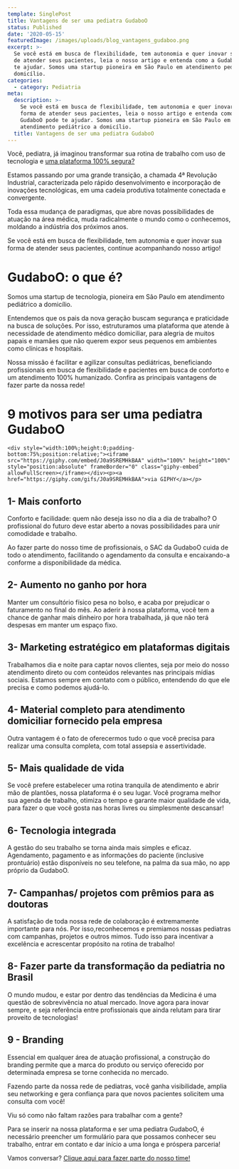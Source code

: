 ```yaml
---
template: SinglePost
title: Vantagens de ser uma pediatra GudaboO
status: Published
date: '2020-05-15'
featuredImage: /images/uploads/blog_vantagens_gudaboo.png
excerpt: >-
  Se você está em busca de flexibilidade, tem autonomia e quer inovar sua forma
  de atender seus pacientes, leia o nosso artigo e entenda como a GudaboO pode
  te ajudar. Somos uma startup pioneira em São Paulo em atendimento pediátrico a
  domicílio.
categories:
  - category: Pediatria
meta:
  description: >-
    Se você está em busca de flexibilidade, tem autonomia e quer inovar sua
    forma de atender seus pacientes, leia o nosso artigo e entenda como a
    GudaboO pode te ajudar. Somos uma startup pioneira em São Paulo em
    atendimento pediátrico a domicílio.
  title: Vantagens de ser uma pediatra GudaboO
---
```

Você, pediatra, já imaginou transformar sua rotina de trabalho com uso de tecnologia e [uma plataforma 100% segura?](https://gudaboo.com.br/)



Estamos passando por uma grande transição, a chamada 4ª Revolução Industrial, caracterizada pelo rápido desenvolvimento e incorporação de inovações tecnológicas, em uma cadeia produtiva totalmente conectada e convergente.



Toda essa mudança de paradigmas, que abre novas possibilidades de atuação na área médica, muda radicalmente o mundo como o conhecemos, moldando a indústria dos próximos anos.



Se você está em busca de flexibilidade, tem autonomia e quer inovar sua forma de atender seus pacientes, continue acompanhando nosso artigo!



# GudaboO: o que é?

Somos uma startup de tecnologia, pioneira em São Paulo em atendimento pediátrico a domicílio. 



Entendemos que os pais da nova geração buscam segurança e praticidade na busca de soluções. Por isso, estruturamos uma plataforma que atende à necessidade de atendimento médico domiciliar, para alegria de muitos papais e mamães que não querem expor seus pequenos em ambientes como clínicas e hospitais.



Nossa missão é facilitar e agilizar consultas pediátricas, beneficiando profissionais em busca de flexibilidade e pacientes em busca de conforto e um atendimento 100% humanizado. Confira as principais vantagens de fazer parte da nossa rede!



# 9 motivos para ser uma pediatra GudaboO

`<div style="width:100%;height:0;padding-bottom:75%;position:relative;"><iframe src="https://giphy.com/embed/J0a9SREMHkBAA" width="100%" height="100%" style="position:absolute" frameBorder="0" class="giphy-embed" allowFullScreen></iframe></div><p><a href="https://giphy.com/gifs/J0a9SREMHkBAA">via GIPHY</a></p>`

## 1- Mais conforto

Conforto e facilidade: quem não deseja isso no dia a dia de trabalho? O profissional do futuro deve estar aberto a novas possibilidades para unir comodidade e trabalho.



Ao fazer parte do nosso time de profissionais, o SAC da GudaboO cuida de todo o atendimento, facilitando o agendamento da consulta e encaixando-a conforme a disponibilidade da médica.



## 2- Aumento no ganho por hora

Manter um consultório físico pesa no bolso, e acaba por prejudicar o faturamento no final do mês. Ao aderir à nossa plataforma, você tem a chance de ganhar mais dinheiro por hora trabalhada, já que não terá despesas em manter um espaço fixo.



## 3- Marketing estratégico em plataformas digitais 

Trabalhamos dia e noite para captar novos clientes, seja por meio do nosso atendimento direto ou com conteúdos relevantes nas principais mídias sociais. Estamos sempre em contato com o público, entendendo do que ele precisa e como podemos ajudá-lo.



## 4- Material completo para atendimento domiciliar fornecido pela empresa

Outra vantagem é o fato de oferecermos tudo o que você precisa para realizar uma consulta completa, com total assepsia e assertividade. 



## 5- Mais qualidade de vida

Se você prefere estabelecer uma rotina tranquila de atendimento e abrir mão de plantões, nossa plataforma é o seu lugar. Você programa melhor sua agenda de trabalho, otimiza o tempo e garante maior qualidade de vida, para fazer o que você gosta nas horas livres ou simplesmente descansar!



## 6- Tecnologia integrada 

A gestão do seu trabalho se torna ainda mais simples e eficaz. Agendamento, pagamento e as informações do paciente (inclusive prontuário) estão disponíveis no seu telefone, na palma da sua mão, no app próprio da GudaboO.



## 7- Campanhas/ projetos com prêmios para as doutoras

A satisfação de toda nossa rede de colaboração é extremamente importante para nós. Por isso,reconhecemos e premiamos nossas pediatras com campanhas, projetos e outros mimos. Tudo isso para incentivar a excelência e acrescentar propósito na rotina de trabalho!



## 8- Fazer parte da transformação da pediatria no Brasil

O mundo mudou, e estar por dentro das tendências da Medicina é uma questão de sobrevivência no atual mercado. Inove agora para inovar sempre, e seja referência entre profissionais que ainda relutam para tirar proveito de tecnologias!



## 9 - Branding 

Essencial em qualquer área de atuação profissional, a construção do branding  permite que a marca do produto ou serviço oferecido por determinada empresa se torne conhecida no mercado.



Fazendo parte da nossa rede de pediatras, você ganha visibilidade, amplia seu networking e gera confiança para que novos pacientes solicitem uma consulta com você!



Viu só como não faltam razões para trabalhar com a gente?



Para se inserir na nossa plataforma e ser uma pediatra GudaboO, é necessário preencher um formulário para que possamos conhecer seu trabalho, entrar em contato e dar início a uma longa e próspera parceria!



 Vamos conversar? [Clique aqui para fazer parte do nosso time!](share.hsforms.com/7270407/39e5ab4f-cd3c-42de-a993-2315570d731a)

